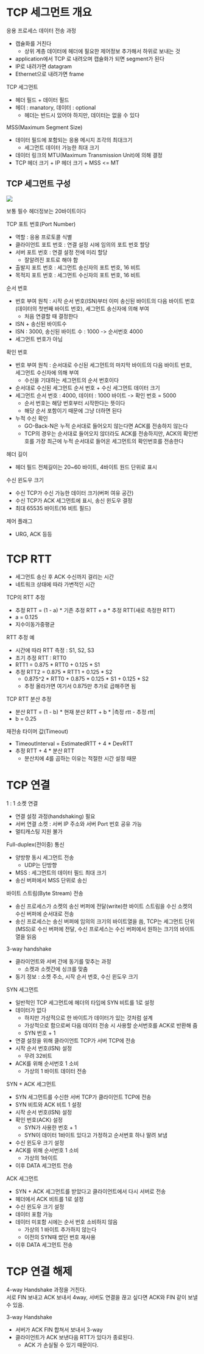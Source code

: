 # TCP 세그먼트 개요
응용 프로세스 데이터 전송 과정
* 캡슐화를 거친다
    * 상위 계층 데이터에 헤더에 필요한 제어정보 추가해서 하위로 보내는 것
* application에서 TCP 로 내려오며 캡슐화가 되면 segment가 된다
* IP로 내려가면 datagram
* Ethernet으로 내려가면 frame

TCP 세그먼트
* 헤더 필드 + 데이터 필드
* 헤더 : manatory, 데이터 : optional
    * 헤더는 반드시 있어야 하지만, 데이터는 없을 수 있다

MSS(Maximum Segment Size)
* 데이터 필드에 포함되는 응용 메시지 조각의 최대크기
    * 세그먼트 데이터 가능한 최대 크기
* 데이터 링크의 MTU(Maximum Transmission Unit)에 의해 결정
* TCP 헤더 크기 + IP 헤더 크기 + MSS <= MT

## TCP 세그먼트 구성
![](http://www.ktword.co.kr/img_data/1889_1.JPG)

보통 필수 헤더정보는 20바이트이다

TCP 포트 번호(Port Number)
* 역할 : 응용 프로토콜 식별
* 클라이언트 포트 번호 : 연결 설정 시에 임의의 포트 번호 할당
* 서버 포트 번호 : 연결 설정 전에 미리 할당
    * 잘알려진 포트로 해야 함
* 출발지 포트 번호 : 세그먼트 송신자의 포트 번호, 16 비트 
* 목적지 포트 번호 : 세그먼트 수신자의 포트 번호, 16 비트

순서 번호
* 번호 부여 원칙 : 시작 순서 번호(ISN)부터 이미 송신된 바이트의 다음 바이트 번호(데이터의 첫번째 바이트 번호), 세그먼트 송신자에 의해 부여
    * 처음 연결할 때 결정한다
* ISN + 송신된 바이트수
* ISN : 3000, 송신된 바이트 수 : 1000 -> 순서번호 4000
* 세그먼트 번호가 아님

확인 번호
* 번호 부여 원칙 : 순서대로 수신된 세그먼트의 마지막 바이트의 다음 바이트 번호, 세그먼트 수신자에 의해 부여
    * 수신을 기대하는 세그먼트의 순서 번호이다
* 순서대로 수신된 세그먼트 순서 번호 + 수신 세그먼트 데이터 크기
* 세그먼트 순서 번호 : 4000, 데이터 : 1000 바이트 -> 확인 번호 = 5000
    * 순서 번호는 해당 번호부터 시작한다는 뜻이다
    * 해당 순서 포함이기 때문에 그냥 더하면 된다
* 누적 수신 확인
    * GO-Back-N은 누적 순서대로 들어오지 않는다면 ACK를 전송하지 않는다
    * TCP의 경우는 순서대로 들어오지 않더라도 ACK를 전송하지만, ACK의 확인번호를 가장 최근에 누적 순서대로 들어온 세그먼트의 확인번호를 전송한다  

헤더 길이 
* 헤더 필드 전체길이는 20~60 바이트, 4바이트 원드 단위로 표시

수신 윈도우 크기
* 수신 TCP가 수신 가능한 데이터 크기(버퍼 여유 공간)
* 수신 TCP가 ACK 세그먼트에 표시, 송신 윈도우 결정
* 최대 65535 바이트(16 비트 필드)

제어 플래그
* URG, ACK 등등

# TCP RTT
* 세그먼트 송신 후 ACK 수신까지 걸리는 시간
* 네트워크 상태에 따라 가변적인 시간

TCP의 RTT 추정
* 추정 RTT = (1 - a) * 기존 추정 RTT + a * 추정 RTT(새로 측정한 RTT)
* a = 0.125
* 지수이동가중평균

RTT 추정 예
* 시간에 따라 RTT 측정 : S1, S2, S3
* 초기 추정 RTT : RTT0
* RTT1 = 0.875 * RTT0 + 0.125 * S1
* 추정 RTT2 = 0.875 * RTT1 + 0.125 * S2
    * 0.875^2 * RTT0 + 0.875 * 0.125 * S1 + 0.125 * S2
    * 추정 올라가면 여기서 0.875만 추가로 곱해주면 됨

TCP RTT 분산 추정
* 분산 RTT = (1 - b) * 현재 분산 RTT + b * |측정 rtt - 추정 rtt|
* b = 0.25

재전송 타이머 값(Timeout)
* TimeoutInterval = EstimatedRTT + 4 * DevRTT
* 추정 RTT + 4 * 분산 RTT
    * 분산치에 4를 곱하는 이유는 적절한 시간 설정 때문


# TCP 연결
1 : 1 소켓 연결
* 연결 설정 과정(handshaking) 필요
* 서버 연결 소켓 : 서버 IP 주소와 서버 Port 번호 공유 가능
* 멀티캐스팅 지원 불가

Full-duplex(전이중) 통신
* 양방향 동시 세그먼트 전송
    * UDP는 단방향
* MSS : 세그먼트의 데이터 필드 최대 크기
* 송신 버퍼에서 MSS 단위로 송신

바이트 스트림(Byte Stream) 전송
* 송신 프로세스가 소켓의 송신 버퍼에 전달(write)한 바이트 스트림을 수신 소켓의 수신 버퍼에 순서대로 전송
* 송신 프로세스는 송신 버퍼에 임의의 크기의 바이트열을 씀, TCP는 세그먼트 단위(MSS)로 수신 버퍼에 전달, 수신 프로세스는 수신 버퍼에서 원하는 크기의 바이트열을 읽음

3-way handshake
* 클라이언트와 서버 간에 동기를 맞추는 과정
    * 소켓과 소켓간에 싱크를 맞춤
* 동기 정보 : 소켓 주소, 시작 순서 번호, 수신 윈도우 크기

SYN 세그먼트
* 일반적인 TCP 세그먼트에 헤더의 타입에 SYN 비트를 1로 설정
* 데이터가 없다
    * 하지만 가상적으로 한 바이트가 데이터가 있는 것처럼 설계
    * 가상적으로 함으로써 다음 데이터 전송 시 사용할 순서번호를 ACK로 반환해 줌
    * SYN 번호 + 1
* 연결 설정을 위해 클라이언트 TCP가 서버 TCP에 전송
* 시작 순서 번호(ISN) 설정
    * 무려 32비트
* ACK를 위해 순서번호 1 소비
    * 가상의 1 바이트 데이터 전송

SYN + ACK 세그먼트
* SYN 세그먼트를 수신한 서버 TCP가 클라이언트 TCP에 전송
* SYN 비트와 ACK 비트 1 설정
* 시작 순서 번호(ISN) 설정
* 확인 번호(ACK) 설정
    * SYN가 사용한 번호 + 1
    * SYN이 데이터 1바이트 있다고 가정하고 순서번호 하나 딸려 보냄
* 수신 윈도우 크기 설정
* ACK를 위해 순서번호 1 소비
    * 가상의 1바이트
* 이후 DATA 세그먼트 전송

ACK 세그먼트
* SYN + ACK 세그먼트를 받았다고 클라이언트에서 다시 서버로 전송
* 헤더에서 ACK 비트를 1로 설정
* 수신 윈도우 크기 설정
* 데이터 포함 가능
* 데이터 미포함 시에는 순서 번호 소비하지 않음
    * 가상의 1 바이트 추가하지 않는다
    * 이전의 SYN때 썼던 번호 재사용
* 이후 DATA 세그먼트 전송

# TCP 연결 해제
4-way Handshake 과정을 거친다.  
서로 FIN 보내고 ACK 보내서 4way, 서버도 연결을 끊고 싶다면 ACK와 FIN 같이 보낼 수 있음.

3-way Handshake
* 서버가 ACK FIN 합쳐서 보내서 3-way
* 클라이언트가 ACK 보낸다음 RTT가 있다가 종료된다.
    * ACK 가 손실될 수 있기 때문이다.


